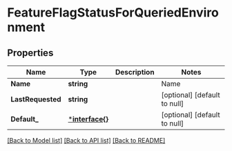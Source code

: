 # FeatureFlagStatusForQueriedEnvironment

## Properties
Name | Type | Description | Notes
------------ | ------------- | ------------- | -------------
**Name** | **string** | | Name     | Description | | --------:| ----------- | | new      | the feature flag was created within the last 7 days, and has not been requested yet | | active   | the feature flag was requested by your servers or clients within the last 7 days | | inactive | the feature flag was created more than 7 days ago, and hasn&#39;t been requested by your servers or clients within the past 7 days | | launched | one variation of the feature flag has been rolled out to all your users for at least 7 days |  | [optional] [default to null]
**LastRequested** | **string** |  | [optional] [default to null]
**Default_** | [***interface{}**](interface{}.md) |  | [optional] [default to null]

[[Back to Model list]](../README.md#documentation-for-models) [[Back to API list]](../README.md#documentation-for-api-endpoints) [[Back to README]](../README.md)


